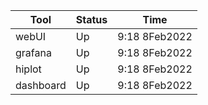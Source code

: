 Tool | Status | Time
---  | ---    | ---
webUI | Up | 9:18 8Feb2022
grafana | Up | 9:18 8Feb2022
hiplot | Up | 9:18 8Feb2022
dashboard | Up | 9:18 8Feb2022